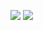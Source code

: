 ![](https://files.catbox.moe/nwhcuo.webp)  ![](https://komarev.com/ghpvc/?username=dogism&color=900D06)
